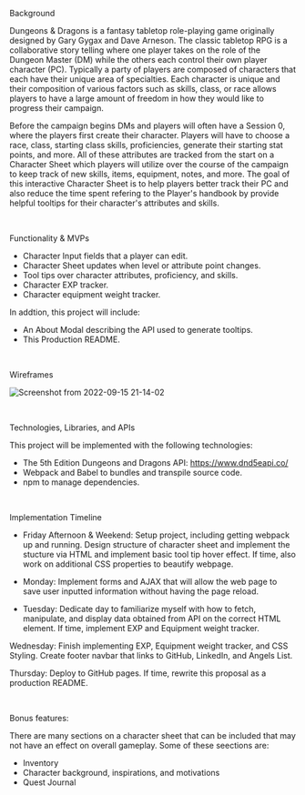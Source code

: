 Background

Dungeons & Dragons is a fantasy tabletop role-playing game originally designed by Gary Gygax and Dave Arneson. The classic tabletop RPG is a collaborative story telling where one player takes on the role of the Dungeon Master (DM) while the others each control their own player character (PC). Typically a party of players are composed of characters that each have their unique area of specialties. Each character is unique and their composition of various factors such as skills, class, or race allows players to have a large amount of freedom in how they would like to progress their campaign. 

Before the campaign begins DMs and players will often have a Session 0, where the players first create their character. Players will have to choose a race, class, starting class skills, proficiencies, generate their starting stat points, and more. All of these attributes are tracked from the start on a Character Sheet which players will utilize over the course of the campaign to keep track of new skills, items, equipment, notes, and more. The goal of this interactive Character Sheet is to help players better track their PC and also reduce the time spent refering to the Player's handbook by provide helpful tooltips for their character's attributes and skills.

<br>

Functionality & MVPs

- Character Input fields that a player can edit.
- Character Sheet updates when level or attribute point changes.
- Tool tips over character attributes, proficiency, and skills.
- Character EXP tracker.
- Character equipment weight tracker.

In addtion, this project will include: 
- An About Modal describing the API used to generate tooltips.
- This Production README.

<br>

Wireframes

![Screenshot from 2022-09-15 21-14-02](https://user-images.githubusercontent.com/103459101/190535473-12007303-86bc-4635-844c-fa38d9cfaa5c.png)


<br>

Technologies, Libraries, and APIs

This project will be implemented with the following technologies:
- The 5th Edition Dungeons and Dragons API: https://www.dnd5eapi.co/
- Webpack and Babel to bundles and transpile source code.
- npm to manage dependencies. 

<br>

Implementation Timeline
- Friday Afternoon & Weekend: Setup project, including getting webpack up and running. Design structure of character sheet and implement the stucture via HTML and implement basic tool tip hover effect. If time, also work on additional CSS properties to beautify webpage.

- Monday: Implement forms and AJAX that will allow the web page to save user inputted information without having the page reload.

- Tuesday: Dedicate day to familiarize myself with how to fetch, manipulate, and display data obtained from API on the correct HTML element. If time, implement EXP and Equipment weight tracker.

Wednesday: Finish implementing EXP, Equipment weight tracker, and CSS Styling. Create footer navbar that links to GitHub, LinkedIn, and Angels List.

Thursday: Deploy to GitHub pages. If time, rewrite this proposal as a production README.

<br>

Bonus features:

There are many sections on a character sheet that can be included that may not have an effect on overall gameplay. Some of these seections are: 

- Inventory
- Character background, inspirations, and motivations
- Quest Journal
